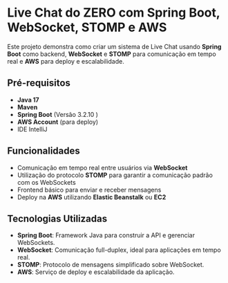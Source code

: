 # Live Chat do ZERO com Spring Boot, WebSocket, STOMP e AWS

Este projeto demonstra como criar um sistema de Live Chat usando **Spring Boot** como backend, **WebSocket** e **STOMP** para comunicação em tempo real e **AWS** para deploy e escalabilidade.

## Pré-requisitos

- **Java 17**
- **Maven**
- **Spring Boot** (Versão 3.2.10 )
- **AWS Account** (para deploy)
- IDE IntelliJ

## Funcionalidades

- Comunicação em tempo real entre usuários via **WebSocket**
- Utilização do protocolo **STOMP** para garantir a comunicação padrão com os WebSockets
- Frontend básico para enviar e receber mensagens
- Deploy na **AWS** utilizando **Elastic Beanstalk** ou **EC2**

## Tecnologias Utilizadas

- **Spring Boot**: Framework Java para construir a API e gerenciar WebSockets.
- **WebSocket**: Comunicação full-duplex, ideal para aplicações em tempo real.
- **STOMP**: Protocolo de mensagens simplificado sobre WebSocket.
- **AWS**: Serviço de deploy e escalabilidade da aplicação.
